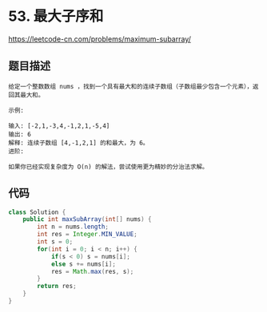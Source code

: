 # 53. 最大子序和

https://leetcode-cn.com/problems/maximum-subarray/

## 题目描述

```
给定一个整数数组 nums ，找到一个具有最大和的连续子数组（子数组最少包含一个元素），返回其最大和。

示例:

输入: [-2,1,-3,4,-1,2,1,-5,4]
输出: 6
解释: 连续子数组 [4,-1,2,1] 的和最大，为 6。
进阶:

如果你已经实现复杂度为 O(n) 的解法，尝试使用更为精妙的分治法求解。

```

## 代码

```java
class Solution {
    public int maxSubArray(int[] nums) {
        int n = nums.length;
        int res = Integer.MIN_VALUE;
        int s = 0;
        for(int i = 0; i < n; i++) {
            if(s < 0) s = nums[i];
            else s += nums[i];
            res = Math.max(res, s);
        }
        return res;
    }
}
```